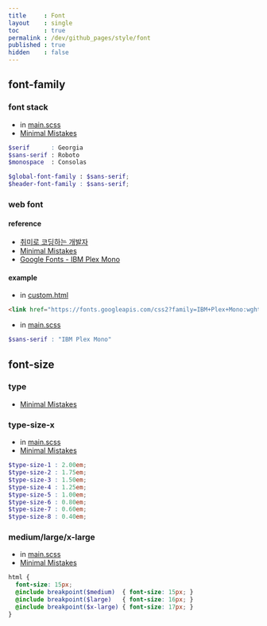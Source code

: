 ```yaml
---
title     : Font
layout    : single
toc       : true
permalink : /dev/github_pages/style/font
published : true
hidden    : false
---
```


<head>
  <base target="_blank">
</head>



## font-family

### font stack

- in [main.scss](/dev/github_pages/style/customization#mainscss)
- [Minimal Mistakes](https://mmistakes.github.io/minimal-mistakes/docs/stylesheets/#font-stacks)

```scss
$serif      : Georgia
$sans-serif : Roboto
$monospace  : Consolas

$global-font-family : $sans-serif;
$header-font-family : $sans-serif;
```

### web font

#### reference

- [취미로 코딩하는 개발자](https://devinlife.com/howto%20github%20pages/set-font/)
- [Minimal Mistakes](https://mmistakes.github.io/minimal-mistakes/docs/stylesheets/#typography-from-older-versions)
- [Google Fonts - IBM Plex Mono](https://fonts.google.com/specimen/IBM+Plex+Mono?query=ibm+plex+mono)

#### example

- in [custom.html](/dev/github_pages/style/customization#customhtml)

```html
<link href="https://fonts.googleapis.com/css2?family=IBM+Plex+Mono:wght@300&display=swap" rel="stylesheet">
```

- in [main.scss](/dev/github_pages/style/customization#mainscss)

```scss
$sans-serif : "IBM Plex Mono"
```



## font-size

### type

- [Minimal Mistakes](https://github.com/mmistakes/minimal-mistakes/discussions/1219#discussioncomment-172829)

### type-size-x

- in [main.scss](/dev/github_pages/style/customization#mainscss)
- [Minimal Mistakes](https://mmistakes.github.io/minimal-mistakes/docs/stylesheets/#type-scale)

```scss
$type-size-1 : 2.00em;
$type-size-2 : 1.75em;
$type-size-3 : 1.50em;
$type-size-4 : 1.25em; 
$type-size-5 : 1.00em;    
$type-size-6 : 0.80em; 
$type-size-7 : 0.60em;
$type-size-8 : 0.40em;
```

### medium/large/x-large

- in [main.scss](/dev/github_pages/style/customization#mainscss)
- [Minimal Mistakes](https://github.com/mmistakes/minimal-mistakes/discussions/1219#discussioncomment-172827)

```scss
html {
  font-size: 15px;
  @include breakpoint($medium)  { font-size: 15px; }
  @include breakpoint($large)   { font-size: 16px; }
  @include breakpoint($x-large) { font-size: 17px; }
}
```
